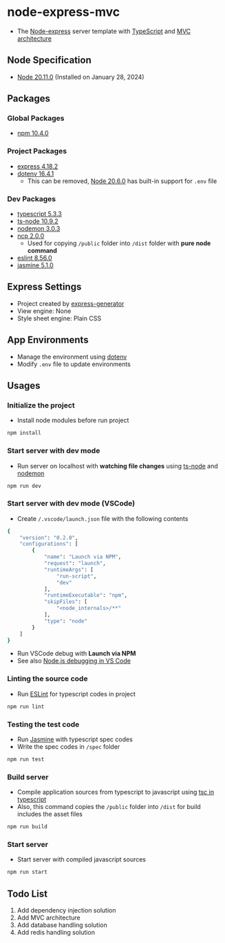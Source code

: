 # node-express-mvc

- The [Node-express](https://expressjs.com/) server template with [TypeScript](https://www.typescriptlang.org/) and [MVC architecture](https://en.wikipedia.org/wiki/Model-view-controller)

## Node Specification

- [Node 20.11.0](https://nodejs.org/) (Installed on January 28, 2024)

## Packages

### Global Packages

- [npm 10.4.0](https://www.npmjs.com/package/npm)

### Project Packages

- [express 4.18.2](https://www.npmjs.com/package/express)
- [dotenv 16.4.1](https://www.npmjs.com/package/dotenv)
  - This can be removed, [Node 20.6.0](https://nodejs.org/en/blog/release/v20.6.0) has built-in support for `.env` file

### Dev Packages

- [typescript 5.3.3](https://www.npmjs.com/package/typescript)
- [ts-node 10.9.2](https://www.npmjs.com/package/ts-node)
- [nodemon 3.0.3](https://www.npmjs.com/package/nodemon)
- [ncp 2.0.0](https://www.npmjs.com/package/ncp)
  - Used for copying `/public` folder into `/dist` folder with **pure node command**
- [eslint 8.56.0](https://www.npmjs.com/package/eslint)
- [jasmine 5.1.0](https://www.npmjs.com/package/jasmine)

## Express Settings

- Project created by [express-generator](https://www.npmjs.com/package/express-generator)
- View engine: None
- Style sheet engine: Plain CSS

## App Environments

- Manage the environment using [dotenv](https://www.npmjs.com/package/dotenv)
- Modify `.env` file to update environments

## Usages

### Initialize the project

- Install node modules before run project

```bash
npm install
```

### Start server with dev mode

- Run server on localhost with **watching file changes** using [ts-node](https://www.npmjs.com/package/ts-node) and [nodemon](https://www.npmjs.com/package/nodemon)

```bash
npm run dev
```

### Start server with dev mode (VSCode)

- Create `/.vscode/launch.json` file with the following contents

```bash
{
    "version": "0.2.0",
    "configurations": [
        {
            "name": "Launch via NPM",
            "request": "launch",
            "runtimeArgs": [
                "run-script",
                "dev"
            ],
            "runtimeExecutable": "npm",
            "skipFiles": [
                "<node_internals>/**"
            ],
            "type": "node"
        }
    ]
}
```

- Run VSCode debug with **Launch via NPM**
- See also [Node.js debugging in VS Code](https://code.visualstudio.com/docs/nodejs/nodejs-debugging)

### Linting the source code

- Run [ESLint](https://typescript-eslint.io/getting-started) for typescript codes in project

```bash
npm run lint
```

### Testing the test code

- Run [Jasmine](https://jasmine.github.io/pages/getting_started) with typescript spec codes
- Write the spec codes in `/spec` folder

```bash
npm run test
```

### Build server

- Compile application sources from typescript to javascript using [tsc in typescript](https://www.npmjs.com/package/typescript)
- Also, this command copies the `/public` folder into `/dist` for build includes the asset files

```bash
npm run build
```

### Start server

- Start server with compiled javascript sources

```bash
npm run start
```

## Todo List

1. Add dependency injection solution
2. Add MVC architecture
3. Add database handling solution
4. Add redis handling solution

